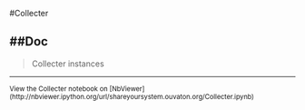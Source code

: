 
<!--
FrozenIsBool False
-->

#Collecter

##Doc
----


> 
> Collecter instances
> 
> 

----

<small>
View the Collecter notebook on [NbViewer](http://nbviewer.ipython.org/url/shareyoursystem.ouvaton.org/Collecter.ipynb)
</small>

